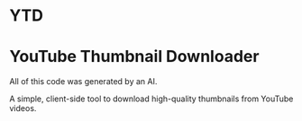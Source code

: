 # YTD
# YouTube Thumbnail Downloader
All of this code was generated by an AI.

A simple, client-side tool to download high-quality thumbnails from YouTube videos.
